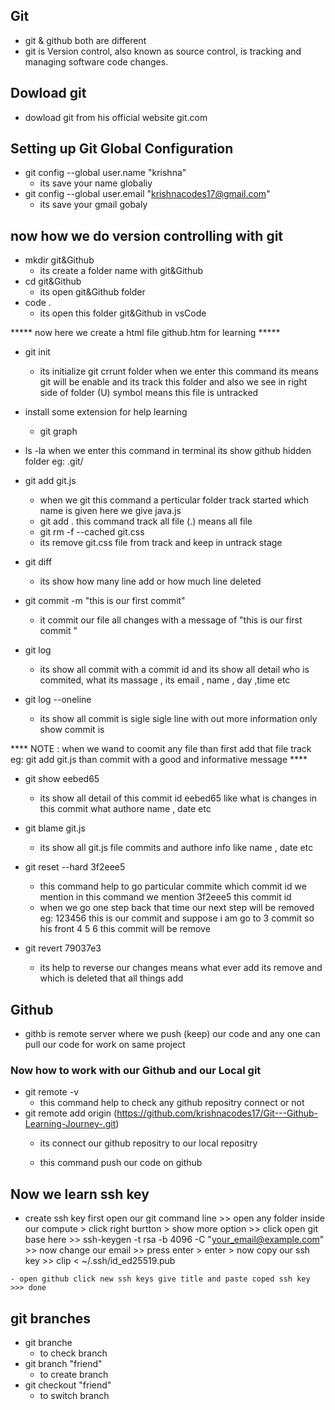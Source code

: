 ## Git 
- git & github  both are different 
- git is Version control, also known as source control, is tracking and managing software code changes.

 ## Dowload git
 - dowload git from his official website git.com

## Setting up Git Global Configuration
- git config --global user.name  "krishna"
   - its save your name globaliy
-  git config --global user.email  "krishnacodes17@gmail.com" 
    - its save your gmail gobaly

##  now how we do version controlling with git 
- mkdir git&Github 
    - its create a folder name with git&Github
- cd git&Github
    - its open git&Github folder
- code .
    - its open this folder git&Github in vsCode

 ***** now here we create a html file github.htm for learning *****

- git  init 
    - its initialize  git crrunt folder when we enter this command its means git will be enable and its track this folder and also we see in right side of folder (U) symbol means this file is untracked 
- install some extension for help learning 
    - git graph
- ls -la 
    when we enter this command in terminal its show github hidden folder  eg: .git/

- git add git.js 
   - when we git this command a perticular folder track started which name is given here we give java.js 
   - git add .    this command track all file (.) means all file 
   - git rm -f --cached git.css
    - its remove git.css file from track and keep in untrack stage

- git diff 
    - its show how many line add or how much line deleted

- git commit -m "this is our first commit"
    - it commit our file all changes with a message of "this is our first commit " 

- git log 
    - its show all commit with a commit id and its show all detail who is commited, what its massage , its email , name , day ,time etc

- git log --oneline
    - its show all commit is sigle sigle line with out more information only show commit is

**** NOTE : when we wand to coomit any file than first add that file track eg: git add git.js  than commit with a good and informative message  ****

- git show eebed65
    - its show all detail of this commit id eebed65 like what is changes in this commit what authore name , date etc

- git blame git.js 
    - its show all git.js file commits and authore info like name , date etc


- git reset --hard 3f2eee5
   - this command help to go particular  commite which commit id we mention in this command we mention 3f2eee5 this commit id 
    - when we go one step back that time our next step will be removed 
    eg: 123456  this is our commit and suppose i am go to 3 commit so his front 4 5 6 this commit will be remove 

- git revert 79037e3
    - its help to reverse our changes means what ever add its remove and which is deleted that all things add 
    
## Github  
 - githb is remote server where we push (keep) our code and any one can pull our code for work on same project 



### Now how to work with our Github and our Local git
 - git remote -v
    - this command help to check any github repositry connect or not
- git remote add origin (https://github.com/krishnacodes17/Git---Github-Learning-Journey-.git) 
    - its connect our github repositry to our local repositry

 
    - this command push our code on github 

    
## Now  we learn ssh key 
   - create ssh key first open our git command line  >> open any folder inside our compute > click right burtton > show more option  >> click open git base here >> ssh-keygen -t rsa -b 4096 -C "your_email@example.com" >> now change our email >> press enter > enter > now copy our ssh key >> clip < ~/.ssh/id_ed25519.pub

    - open github click new ssh keys give title and paste coped ssh key  >>> done

## git branches 
 - git branche
    - to check branch 
- git branch "friend"
    - to create branch 
- git checkout "friend"
    - to switch branch
